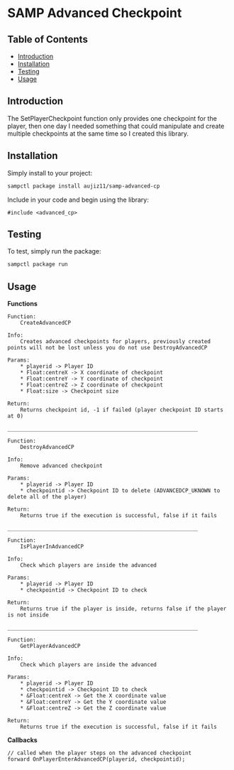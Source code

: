 # SAMP Advanced Checkpoint

## Table of Contents

* [Introduction](#introduction)
* [Installation](#Installation)
* [Testing](#testing)
* [Usage](#usage)

## Introduction

The SetPlayerCheckpoint function only provides one checkpoint for the player, then one day I needed something that could manipulate and create multiple checkpoints at the same time so I created this library.

## Installation

Simply install to your project:

```bash
sampctl package install aujiz11/samp-advanced-cp
```

Include in your code and begin using the library:

```pawn
#include <advanced_cp>
```

## Testing

<!--
	Depending on whether your package is tested via in-game "demo tests" or
	y_testing unit-tests, you should indicate to readers what to expect below here.
-->

To test, simply run the package:

```bash
sampctl package run
```

## Usage

**Functions**
```
Function:
	CreateAdvancedCP

Info:
	Creates advanced checkpoints for players, previously created points will not be lost unless you do not use DestroyAdvancedCP

Params:
    * playerid -> Player ID
    * Float:centreX -> X coordinate of checkpoint
    * Float:centreY -> Y coordinate of checkpoint
    * Float:centreZ -> Z coordinate of checkpoint
    * Float:size -> Checkpoint size

Return:
    Returns checkpoint id, -1 if failed (player checkpoint ID starts at 0)

____________________________________________________________

Function:
	DestroyAdvancedCP

Info:
	Remove advanced checkpoint

Params:
    * playerid -> Player ID
    * checkpointid -> Checkpoint ID to delete (ADVANCEDCP_UKNOWN to delete all of the player)

Return:
    Returns true if the execution is successful, false if it fails

____________________________________________________________

Function:
	IsPlayerInAdvancedCP

Info:
	Check which players are inside the advanced 
    
Params:
    * playerid -> Player ID
    * checkpointid -> Checkpoint ID to check

Return:
    Returns true if the player is inside, returns false if the player is not inside

____________________________________________________________

Function:
	GetPlayerAdvancedCP

Info:
	Check which players are inside the advanced 
    
Params:
    * playerid -> Player ID
    * checkpointid -> Checkpoint ID to check
    * &Float:centreX -> Get the X coordinate value
    * &Float:centreY -> Get the Y coordinate value
    * &Float:centreZ -> Get the Z coordinate value

Return:
    Returns true if the execution is successful, false if it fails
```

**Callbacks**
```
// called when the player steps on the advanced checkpoint
forward OnPlayerEnterAdvancedCP(playerid, checkpointid);
```